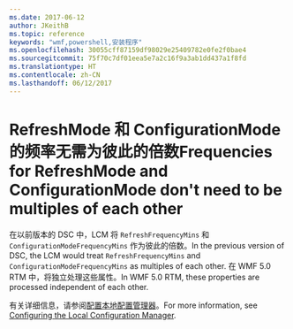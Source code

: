 ```yaml
---
ms.date: 2017-06-12
author: JKeithB
ms.topic: reference
keywords: "wmf,powershell,安装程序"
ms.openlocfilehash: 30055cff87159df98029e25409782e0fe2f0bae4
ms.sourcegitcommit: 75f70c7df01eea5e7a2c16f9a3ab1dd437a1f8fd
ms.translationtype: HT
ms.contentlocale: zh-CN
ms.lasthandoff: 06/12/2017
---
```

# <a name="frequencies-for-refreshmode-and-configurationmode-dont-need-to-be-multiples-of-each-other"></a><span data-ttu-id="45a76-102">RefreshMode 和 ConfigurationMode 的频率无需为彼此的倍数</span><span class="sxs-lookup"><span data-stu-id="45a76-102">Frequencies for RefreshMode and ConfigurationMode don't need to be multiples of each other</span></span>

<span data-ttu-id="45a76-103">在以前版本的 DSC 中，LCM 将 `RefreshFrequencyMins` 和 `ConfigurationModeFrequencyMins` 作为彼此的倍数。</span><span class="sxs-lookup"><span data-stu-id="45a76-103">In the previous version of DSC, the LCM would treat `RefreshFrequencyMins` and `ConfigurationModeFrequencyMins` as multiples of each other.</span></span> <span data-ttu-id="45a76-104">在 WMF 5.0 RTM 中，将独立处理这些属性。</span><span class="sxs-lookup"><span data-stu-id="45a76-104">In WMF 5.0 RTM, these properties are processed independent of each other.</span></span> 

<span data-ttu-id="45a76-105">有关详细信息，请参阅[配置本地配置管理器](https://msdn.microsoft.com/powershell/dsc/metaconfig)。</span><span class="sxs-lookup"><span data-stu-id="45a76-105">For more information, see [Configuring the Local Configuration Manager](https://msdn.microsoft.com/powershell/dsc/metaconfig).</span></span>


